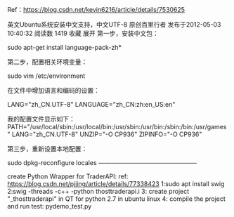 Ref：https://blog.csdn.net/kevin6216/article/details/7530625


英文Ubuntu系统安装中文支持，中文UTF-8
原创百里行者 发布于2012-05-03 10:40:32 阅读数 1419  收藏
展开
第一步，安装中文包：

sudo apt-get install language-pack-zh*

第二步，配置相关环境变量：

sudo vim /etc/environment

在文件中增加语言和编码的设置：

LANG="zh_CN.UTF-8"
LANGUAGE="zh_CN:zh:en_US:en"

我的配置文件显示如下：
PATH="/usr/local/sbin:/usr/local/bin:/usr/sbin:/usr/bin:/sbin:/bin:/usr/games"
LANG="zh_CN.UTF-8"
UNZIP="-O CP936"
ZIPINFO="-O CP936"

第三步，重新设置本地配置：

sudo dpkg-reconfigure locales
————————————————


create Python Wrapper for TraderAPI:
ref: https://blog.csdn.net/pjjing/article/details/77338423
1:sudo apt install swig
2:swig -threads -c++ -python thosttraderapi.i
3: create project "_thosttraderapi" in QT for python 2.7 in ubuntu linux
4: compile the project and run test: pydemo_test.py
